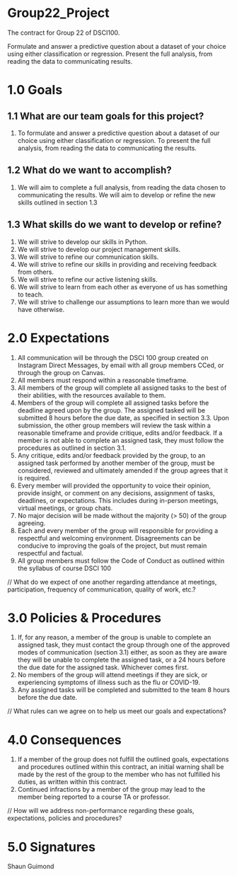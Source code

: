 # Group22_Project
The contract for Group 22 of DSCI100. 

Formulate and answer a predictive question about a dataset of your choice using either classification or regression. Present the full analysis, from reading the data to communicating results.

<h1>1.0 Goals</h1>

<h2> 1.1 What are our team goals for this project?</h2>

<ol>
<li>To formulate and answer a predictive question about a dataset of our choice using either classification or regression. To present the full analysis, from reading the data to communicating the results. </li>
  
</ol>

<h2>1.2 What do we want to accomplish?</h2>

<ol>
<li>We will aim to complete a full analysis, from reading the data chosen to communicating the results. We will aim to develop or refine the new skills outlined in section 1.3</li>
  
</ol>

<h2>1.3 What skills do we want to develop or refine?</h2>
<ol> 
<li>We will strive to develop our skills in Python.</li>
<li>We will strive to develop our project management skills. </li>
<li>We will strive to refine our communication skills. </li>
<li>We will strive to refine our skills in providing and receiving feedback from others. </li>
<li>We will strive to refine our active listening skills. </li>
<li>We will strive to learn from each other as everyone of us has something to teach.</li>
<li>We will strive to challenge our assumptions to learn more than we would have otherwise.</li>
  
</ol>


<h1>2.0 Expectations</h1>
<ol>
  
<li>All communication will be through the DSCI 100 group created on Instagram Direct Messages, by email with all group members CCed, or through the group on Canvas. 
</li>
  
<li>All members must respond within a reasonable timeframe. </li>

<li>All members of the group will complete all assigned tasks to the best of their abilities, with the resources available to them.</li>

<li>Members of the group will complete all assigned tasks before the deadline agreed upon by the group. The assigned tasked will be submitted 8 hours before the due date, as specified in section 3.3. Upon submission, the other group members will review the task within a reasonable timeframe and provide critique, edits and/or feedback.  If a member is not able to complete an assigned task, they must follow the procedures as outlined in section 3.1. </li>

<li>Any critique, edits and/or feedback provided by the group, to an assigned task performed by another member of the group, must be considered, reviewed and ultimately amended if the group agrees that it is required. </li>

<li>Every member will provided the opportunity to voice their opinion, provide insight, or comment on any decisions, assignment of tasks, deadlines, or expectations. This includes during in-person meetings, virtual meetings, or group chats.</li>

<li>No major decision will be made without the majority (> 50) of the group agreeing.</li>

<li>Each and every member of the group will responsible for providing a respectful and welcoming environment. Disagreements can be conducive to improving the goals of the project, but must remain respectful and factual. </li>

<li>All group members must follow the Code of Conduct as outlined within the syllabus of course DSCI 100</li>
  
</ol>

// What do we expect of one another regarding attendance at meetings, participation, frequency of communication, quality of work, etc.?

<h1>3.0 Policies & Procedures</h1>
<ol>
  
<li>If, for any reason, a member of the group is unable to complete an assigned task, they must contact the group through one of the approved modes of communication (section 3.1) either, as soon as they are aware they will be unable to complete the assigned task, or a 24 hours before the due date for the assigned task. Whichever comes first.</li>

<li>No members of the group will attend meetings if they are sick, or experiencing symptoms of illness such as the flu or COVID-19. </li>

<li>Any assigned tasks will be completed and submitted to the team 8 hours before the due date. </li>



</ol>

// What rules can we agree on to help us meet our goals and expectations?

<h1>4.0 Consequences</h1>
<ol>
<li>If a member of the group does not fulfill the outlined goals, expectations and procedures outlined within this contract, an initial warning shall be made by the rest of the group to the member who has not fulfilled his duties, as written within this contract. </li>
<li>Continued infractions by a member of the group may lead to the member being reported to a course TA or professor.</li>
</ol>

// How will we address non-performance regarding these goals, expectations, policies and procedures?


<h1>5.0 Signatures</h1>

Shaun Guimond

